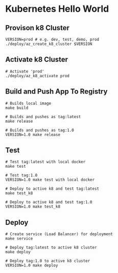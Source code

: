 # Kubernetes Hello World

## Provison k8 Cluster

```
VERSION=prod # e.g. dev, test, demo, prod
./deploy/az_create_k8_cluster $VERSION
```

## Activate k8 Cluster
```
# Activate 'prod'
./deploy/az_k8_activate prod
```

## Build and Push App To Registry
```
# Builds local image
make build

# Builds and pushes as tag:latest
make release

# Builds and pushes as tag:1.0
VERSION=1.0 make release
```

## Test
```
# Test tag:latest with local docker
make test

# Test tag:1.0
VERSION=1.0 make test with local docker

# Deploy to active k8 and test tag:latest
make test_k8

# Deploy to active k8 and test tag:1.0
VERSION=1.0 make test_k8
```

## Deploy
```
# Create service (Load Balancer) for deployment
make service

# Deploy tag:latest to active k8 cluster
make deploy

# Deploy tag:1.0 to active k8 cluster
VERSION=1.0 make deploy
```
